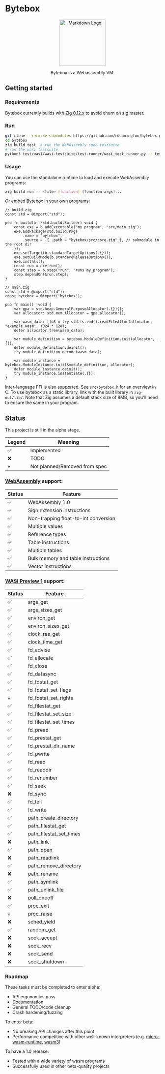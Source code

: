 # Bytebox

<div align="center">
<a href=https://webassembly.org/><img src="https://avatars.githubusercontent.com/u/11578470?s=200&v=4" alt="Markdown Logo" width="150"/></a>

Bytebox is a Webassembly VM.

</div>

## Getting started

### Requirements
Bytebox currently builds with [Zig 0.12.x](https://ziglang.org/download) to avoid churn on zig master.

### Run

```sh
git clone --recurse-submodules https://github.com/rdunnington/bytebox.git
cd bytebox
zig build test  # run the WebAssembly spec testsuite
# run the wasi testsuite
python3 test/wasi/wasi-testsuite/test-runner/wasi_test_runner.py -r test/wasi/bytebox_adapter.py -t ./test/wasi/wasi-testsuite/tests/assemblyscript/testsuite/ ./test/wasi/wasi-testsuite/tests/c/testsuite/ ./test/wasi/wasi-testsuite/tests/rust/testsuite/
```

### Usage

You can use the standalone runtime to load and execute WebAssembly programs:
```sh
zig build run -- <file> [function] [function args]...
```

Or embed Bytebox in your own programs:

```zig
// build.zig
const std = @import("std");

pub fn build(b: *std.build.Builder) void {
    const exe = b.addExecutable("my_program", "src/main.zig");
    exe.addPackage(std.build.Pkg{
        .name = "bytebox",
        .source = .{ .path = "bytebox/src/core.zig" }, // submodule in the root dir
    });
    exe.setTarget(b.standardTargetOptions(.{}));
    exe.setBuildMode(b.standardReleaseOptions());
    exe.install();
    const run = exe.run();
    const step = b.step("run", "runs my_program");
    step.dependOn(&run.step);
}

// main.zig
const std = @import("std");
const bytebox = @import("bytebox");

pub fn main() !void {
    var gpa = std.heap.GeneralPurposeAllocator(.{}){};
    var allocator: std.mem.Allocator = gpa.allocator();

    var wasm_data: []u8 = try std.fs.cwd().readFileAlloc(allocator, "example.wasm", 1024 * 128);
    defer allocator.free(wasm_data);

    var module_definition = bytebox.ModuleDefinition.init(allocator, .{});
    defer module_definition.deinit();
    try module_definition.decode(wasm_data);

    var module_instance = bytebox.ModuleInstance.init(&module_definition, allocator);
    defer module_instance.deinit();
    try module_instance.instantiate(.{});
}
```

Inter-language FFI is also supported. See `src/bytebox.h` for an overview in C. To use bytebox as a static library, link with the built library in `zig-out/lib/`. Note that Zig assumes a default stack size of 8MB, so you'll need to ensure the same in your program.

## Status

This project is still in the alpha stage.

| Legend | Meaning |
| --- | --- |
|✅|Implemented|
|❌|TODO|
|💀|Not planned/Removed from spec|

### [WebAssembly](https://webassembly.github.io/spec/core/index.html) support:

| Status | Feature|
| --- | --- |
|✅|WebAssembly 1.0|
|✅|Sign extension instructions|
|✅|Non-trapping float-to-int conversion|
|✅|Multiple values|
|✅|Reference types|
|✅|Table instructions|
|✅|Multiple tables|
|✅|Bulk memory and table instructions|
|✅|Vector instructions|

### [WASI Preview 1](https://github.com/WebAssembly/WASI/tree/main) support:

| Status | Feature|
| --- | --- |
|✅|args_get|
|✅|args_sizes_get|
|✅|environ_get|
|✅|environ_sizes_get|
|✅|clock_res_get|
|✅|clock_time_get|
|✅|fd_advise|
|✅|fd_allocate|
|✅|fd_close|
|✅|fd_datasync|
|✅|fd_fdstat_get|
|✅|fd_fdstat_set_flags|
|💀|fd_fdstat_set_rights|
|✅|fd_filestat_get|
|✅|fd_filestat_set_size|
|✅|fd_filestat_set_times|
|✅|fd_pread|
|✅|fd_prestat_get|
|✅|fd_prestat_dir_name|
|✅|fd_pwrite|
|✅|fd_read|
|✅|fd_readdir|
|✅|fd_renumber|
|✅|fd_seek|
|❌|fd_sync|
|✅|fd_tell|
|✅|fd_write|
|✅|path_create_directory|
|✅|path_filestat_get|
|✅|path_filestat_set_times|
|❌|path_link|
|✅|path_open|
|❌|path_readlink|
|✅|path_remove_directory|
|❌|path_rename|
|✅|path_symlink|
|✅|path_unlink_file|
|❌|poll_oneoff|
|✅|proc_exit|
|💀|proc_raise|
|❌|sched_yield|
|✅|random_get|
|❌|sock_accept|
|❌|sock_recv|
|❌|sock_send|
|❌|sock_shutdown|

### Roadmap
These tasks must be completed to enter alpha:

* API ergonomics pass
* Documentation
* General TODO/code cleanup
* Crash hardening/fuzzing

To enter beta:
* No breaking API changes after this point
* Performance competitive with other well-known interpreters (e.g. [micro-wasm-runtime](https://github.com/bytecodealliance/wasm-micro-runtime), [wasm3](https://github.com/wasm3/wasm3))

To have a 1.0 release:
* Tested with a wide variety of wasm programs
* Successfully used in other beta-quality projects
